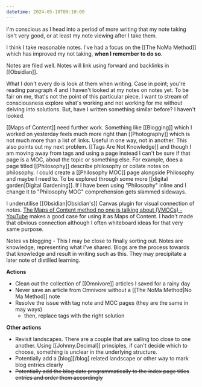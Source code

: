 ```yaml
---
datetime: 2024-05-18T09:10:00
---
```

I'm conscious as I head into a period of more writing that my note taking isn't very good, or at least my note viewing after I take them. 

I think I take reasonable notes. I've had a focus on the [[The NoMa Method]] which has improved my not taking, **when I remember to do so**.

Notes are filed well. Notes will link using forward and backlinks in [[Obsidian]].

What I don't every do is look at them when writing. Case in point; you're reading paragraph 4 and I haven't looked at my notes on notes yet. To be fair on me, that's not the point of this particular piece. I want to stream of consciousness explore what's working and not working for me without delving into solutions. But, have I written something similar before? I haven't looked.

[[Maps of Content]] need further work. Something like [[Blogging]] which I worked on yesterday feels much more right than [[Photography]] which is not much more than a list of links. Useful in one way, not in another. This also points out my next problem. [[Tags Are Not Knowledge]] and though I am moving away from tags and using a page instead I can't be sure if that page is a MOC, about the topic or something else. For example, does a page titled [[Philosophy]] describe philosophy or collate notes on philosophy. I could create a [[Philosophy MOC]] page alongside Philosophy and maybe I need to. To be explored through some more [[digital garden|Digital Gardening]]. If I have been using "Philosophy" inline and I change it to "Philosophy MOC" comprehension gets slammed sideways.

I underutilise [[Obsidian|Obsidian's]] Canvas plugin for visual connection of notes. [The Maps of Content method no one is talking about (VMOCs) - YouTube](https://www.youtube.com/watch?v=LgT4URhnvT8) makes a good case for using it as Maps of Content. I hadn't made that obvious connection although I often whiteboard ideas for that very same purpose.

Notes vs blogging - This I may be close to finally sorting out. Notes are knowledge, representing what I've shared. Blogs are the process towards that knowledge and result in writing such as this. They may precipitate a later note of distilled learning.

**Actions**
- Clean out the collection of [[Omnivore]] articles I saved for a rainy day
- Never save an article from Omnivore without a [[The NoMa Method|No Ma Method]] note
- Resolve the issue with tag note and MOC pages (they are the same in may ways)
	- then, replace tags with the right solution

**Other actions**
- Revisit landscapes. There are a couple that are sailing too close to one another. Using [[Johnny.Decimal]] principles, if can't decide which to choose, something is unclear in the underlying structure.
- Potentially add a [blog][/blog] related landscape or other way to mark blog entries clearly
- ~~Potentially add the blog date programmatically to the index page titles entries and order them accordingly~~
